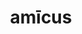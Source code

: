 ---
title: amīcus
meaning: friend
ch: [three, 7r]
pos: noun
stem: amīc
genend: ī
abbgender: m.
abbgender2: masc.
gender: masculine
declension: second
derivative: amicable
six: y
---